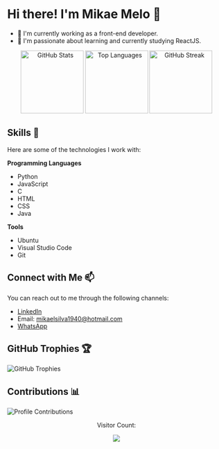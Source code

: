 # Hi there! I'm Mikae Melo 👋

- 🔭 I'm currently working as a front-end developer.
- 🌱 I'm passionate about learning and currently studying ReactJS.

<div align="center">
  <img src="https://github-readme-stats.vercel.app/api?username=MikaelMelo1&show_icons=true&bg_color=00000000" height="145" alt="GitHub Stats" />
  <img src="https://github-readme-stats.vercel.app/api/top-langs?username=MikaelMelo1&locale=en&hide_title=false&layout=compact&card_width=320&langs_count=5&bg_color=00000000&hide_border=false" height="145" alt="Top Languages" />
  <img src="https://github-readme-streak-stats.herokuapp.com/?user=MikaelMelo1&theme=tokyonight-duo" height="145" alt="GitHub Streak" />
</div>

## Skills 💪

Here are some of the technologies I work with:

**Programming Languages**
- Python
- JavaScript
- C
- HTML
- CSS
- Java

**Tools**
- Ubuntu
- Visual Studio Code
- Git

## Connect with Me 📫

You can reach out to me through the following channels:

- [LinkedIn](https://www.linkedin.com/in/mikael-melo-095406218/)
- Email: mikaelsilva1940@hotmail.com
- [WhatsApp](https://api.whatsapp.com/send?phone=5551997100865)

## GitHub Trophies 🏆

![GitHub Trophies](https://github-profile-trophy.vercel.app/?username=MikaelMelo1&theme=radical&no-frame=true&no-bg=false&margin-w=4)

## Contributions 📊

![Profile Contributions](./profile-3d-contrib/profile-gitblock.svg)

<div align="center">
  <p>Visitor Count:</p>
  <a href="https://github.com/MikaelMelo1/" target="_blank"><img src="https://profile-counter.glitch.me/MikaelMelo1/count.svg?"  />
</div>
